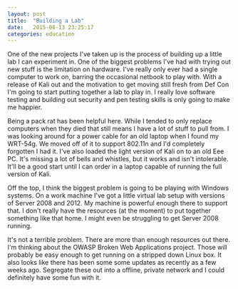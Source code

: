 ```yaml
---
layout: post
title:  "Building a Lab"
date:   2015-08-13 23:25:17
categories: education
---
```


One of the new projects I've taken up is the process of building up a little lab I can experiment in. One of the biggest problems I've had with trying out new stuff is the limitation on hardware. I've really only ever had a single computer to work on, barring the occasional netbook to play with. With a release of Kali out and the motivation to get moving still fresh from Def Con I'm going to start putting together a lab to play in. I really love software testing and building out security and pen testing skills is only going to make me happier. 

Being a pack rat has been helpful here. While I tended to only replace computers when they died that still means I have a lot of stuff to pull from. I was looking around for a power cable for an old laptop when I found my WRT-54g. We moved off of it to support 802.11n and I'd completely forgotten I had it.  I've also loaded the light version of Kali on to an old Eee PC. It's missing a lot of bells and whistles, but it works and isn't intolerable. It'll be a good start until I can order in a laptop capable of running the full version of Kali.

Off the top, I think the biggest problem is going to be playing with Windows systems. On a work machine I've got a little virtual lab setup with versions of Server 2008 and 2012. My machine is powerful enough there to support that. I don't really have the resources (at the moment) to put together something like that home. I might even be struggling to get Server 2008 running.

It's not a terrible problem. There are more than enough resources out there. I'm thinking about the OWASP Broken Web Applications project. Those will probably be easy enough to get running on a stripped down Linux box. It also looks like there has been some some updates as recently as a few weeks ago. Segregate these out into a offline, private network and I could definitely have some fun with it.